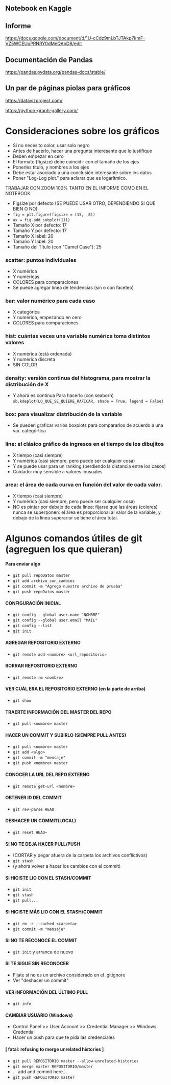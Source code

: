 ## Notebook en Kaggle



## Informe
https://docs.google.com/document/d/1U-cCdz9mLbTJTAkp7kmF-VZ5WCEUuPRNRY0dMeQAoD8/edit

## Documentación de Pandas
https://pandas.pydata.org/pandas-docs/stable/

## Un par de páginas piolas para gráficos
https://datavizproject.com/

https://python-graph-gallery.com/

# Consideraciones sobre los gráficos
- Si no necesito color, usar solo negro
- Antes de hacerlo, hacer una pregunta interesante que lo justifique
- Deben empezar en cero
- El formato (figsize) debe coincidir con el tamaño de los ejes
- Ponerles título, y nombres a los ejes
- Debe estar asociado a una conclusión interesante sobre los datos
- Poner "Log-Log plot." para aclarar que es logarítmico.

TRABAJAR CON ZOOM 100% TANTO EN EL INFORME COMO EN EL NOTEBOOK
- Figsize por defecto (SE PUEDE USAR OTRO, DEPENDIENDO SI QUE BIEN O NO): 
- `fig = plt.figure(figsize = (15,  8))`
- `ax = fig.add_subplot(111)`
- Tamaño X por defecto: 17
- Tamaño Y por defecto: 17
- Tamaño X label: 20
- Tamaño Y label: 20
- Tamaño del Título (con "Camel Case"): 25

### scatter: puntos individuales

- X numérica
- Y numéricas
- COLORES para comparaciones
- Se puede agregar línea de tendencias (sin o con faceteo)

### bar: valor numérico para cada caso

- X categórica
- Y numérica, empezando en cero
- COLORES para comparaciones

### hist: cuántas veces una variable numérica toma distintos valores
- X numérica (está ordenada)
- Y numérica discreta
- SIN COLOR

### density: versión continua del histograma, para mostrar la distribución de X
- Y ahora es continua
Para hacerlo (con seaborn)
`sb.kdeplot(LO_QUE_SE_QUIERE_RAFICAR, shade = True, legend = False)`


### box: para visualizar distribución de la variable
- Se pueden graficar varios boxplots para compararlos de acuerdo a una var. categórtica

### line: el clásico gráfico de ingresos en el tiempo de los dibujitos
- X tiempo (casi siempre)
- Y numérica (casi siempre, pero puede ser cualquier cosa)
- Y se puede usar para un ranking (perdiendo la distancia entre los casos)
- Cuidado: muy sensible a valores inusuales

### area: el área de cada curva en función del valor de cada valor.
- X tiempo (casi siempre)
- Y numérica (casi siempre, pero puede ser cualquier cosa)
- NO es pintar por debajo de cada línea: fijarse que las áreas
   (colores) nunca se superponen: el área es proporcional al 
	  valor de la variable, y debajo de la línea superarior se 
	 tiene el área total.




# Algunos comandos útiles de git (agreguen los que quieran)

####  Para enviar algo 
- `git pull repoDatos master`
- `git add archivo_con_cambios`
- `git commit -m "Agrego nuestro archivo de prueba"`
- `git push repoDatos master`


#### CONFIGURACIÓN INICIAL
- `git config --global user.name "NOMBRE"`
- `git config --global user.email "MAIL"`
- `git config --list`
- `git init`

#### AGREGAR REPOSITORIO EXTERNO
- `git remote add <nombre> <url_repositorio>`

#### BORRAR REPOSITORIO EXTERNO
- `git remote rm <nombre>`

#### VER CUÁL ERA EL REPOSITORIO EXTERNO (en la parte de arriba)
- `git show`

#### TRAERTE INFORMACIÓN DEL MASTER DEL REPO
- `git pull <nombre> master`

#### HACER UN COMMIT Y SUBIRLO (SIEMPRE PULL ANTES)
- `git pull <nombre> master`
- `git add <algo>`
- `git commit -m "mensaje"`
- `git push <nombre> master`

#### CONOCER LA URL DEL REPO EXTERNO
- `git remote get-url <nombre>`

#### OBTENER ID DEL COMMIT
- `git rev-parse HEAD`

#### DESHACER UN COMMIT(LOCAL)
- `git reset HEAD~`

#### SI NO TE DEJA HACER PULL/PUSH 
- (CORTAR y pegar afuera de la carpeta los archivos conflictivos)
- `git stash`
- (y ahora volver a hacer los cambios con el commit)

#### SI HICISTE LIO CON EL STASH/COMMIT
- `git init`
- `git stash`
- `git pull...`

#### SI HICISTE MÁS LIO CON EL STASH/COMMIT
- `git rm -r --cached <carpeta>`
- `git commit -m "mensaje"`

#### SI NO TE RECONOCE EL COMMIT
- `git init` y arranca de nuevo

#### SI TE SIGUE SIN RECONOCER
- Fijate si no es un archivo considerado en el .gitignore
- Ver "deshacer un commit"

#### VER INFORMACIÓN DEL ÚLTIMO PULL
- `git info`

#### CAMBIAR USUARIO (Windows)
- Control Panel >> User Account >> Credential Manager >> Windows Credential
- Hacer un push para que te pida las credenciales

#### [ fatal: refusing to merge unrelated histories ]
- `git pull REPOSITORIO master --allow-unrelated-histories`
- `git merge master REPOSITORIO/master`
- ... add and commit here...
- `git push REPOSITORIO master`

